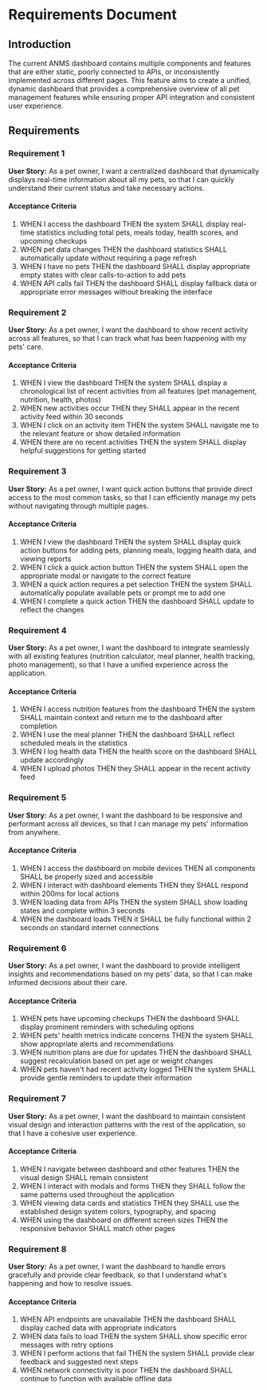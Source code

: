 # Requirements Document

## Introduction

The current ANMS dashboard contains multiple components and features that are either static, poorly connected to APIs, or inconsistently implemented across different pages. This feature aims to create a unified, dynamic dashboard that provides a comprehensive overview of all pet management features while ensuring proper API integration and consistent user experience.

## Requirements

### Requirement 1

**User Story:** As a pet owner, I want a centralized dashboard that dynamically displays real-time information about all my pets, so that I can quickly understand their current status and take necessary actions.

#### Acceptance Criteria

1. WHEN I access the dashboard THEN the system SHALL display real-time statistics including total pets, meals today, health scores, and upcoming checkups
2. WHEN pet data changes THEN the dashboard statistics SHALL automatically update without requiring a page refresh
3. WHEN I have no pets THEN the dashboard SHALL display appropriate empty states with clear calls-to-action to add pets
4. WHEN API calls fail THEN the dashboard SHALL display fallback data or appropriate error messages without breaking the interface

### Requirement 2

**User Story:** As a pet owner, I want the dashboard to show recent activity across all features, so that I can track what has been happening with my pets' care.

#### Acceptance Criteria

1. WHEN I view the dashboard THEN the system SHALL display a chronological list of recent activities from all features (pet management, nutrition, health, photos)
2. WHEN new activities occur THEN they SHALL appear in the recent activity feed within 30 seconds
3. WHEN I click on an activity item THEN the system SHALL navigate me to the relevant feature or show detailed information
4. WHEN there are no recent activities THEN the system SHALL display helpful suggestions for getting started

### Requirement 3

**User Story:** As a pet owner, I want quick action buttons that provide direct access to the most common tasks, so that I can efficiently manage my pets without navigating through multiple pages.

#### Acceptance Criteria

1. WHEN I view the dashboard THEN the system SHALL display quick action buttons for adding pets, planning meals, logging health data, and viewing reports
2. WHEN I click a quick action button THEN the system SHALL open the appropriate modal or navigate to the correct feature
3. WHEN a quick action requires a pet selection THEN the system SHALL automatically populate available pets or prompt me to add one
4. WHEN I complete a quick action THEN the dashboard SHALL update to reflect the changes

### Requirement 4

**User Story:** As a pet owner, I want the dashboard to integrate seamlessly with all existing features (nutrition calculator, meal planner, health tracking, photo management), so that I have a unified experience across the application.

#### Acceptance Criteria

1. WHEN I access nutrition features from the dashboard THEN the system SHALL maintain context and return me to the dashboard after completion
2. WHEN I use the meal planner THEN the dashboard SHALL reflect scheduled meals in the statistics
3. WHEN I log health data THEN the health score on the dashboard SHALL update accordingly
4. WHEN I upload photos THEN they SHALL appear in the recent activity feed

### Requirement 5

**User Story:** As a pet owner, I want the dashboard to be responsive and performant across all devices, so that I can manage my pets' information from anywhere.

#### Acceptance Criteria

1. WHEN I access the dashboard on mobile devices THEN all components SHALL be properly sized and accessible
2. WHEN I interact with dashboard elements THEN they SHALL respond within 200ms for local actions
3. WHEN loading data from APIs THEN the system SHALL show loading states and complete within 3 seconds
4. WHEN the dashboard loads THEN it SHALL be fully functional within 2 seconds on standard internet connections

### Requirement 6

**User Story:** As a pet owner, I want the dashboard to provide intelligent insights and recommendations based on my pets' data, so that I can make informed decisions about their care.

#### Acceptance Criteria

1. WHEN pets have upcoming checkups THEN the dashboard SHALL display prominent reminders with scheduling options
2. WHEN pets' health metrics indicate concerns THEN the system SHALL show appropriate alerts and recommendations
3. WHEN nutrition plans are due for updates THEN the dashboard SHALL suggest recalculation based on pet age or weight changes
4. WHEN pets haven't had recent activity logged THEN the system SHALL provide gentle reminders to update their information

### Requirement 7

**User Story:** As a pet owner, I want the dashboard to maintain consistent visual design and interaction patterns with the rest of the application, so that I have a cohesive user experience.

#### Acceptance Criteria

1. WHEN I navigate between dashboard and other features THEN the visual design SHALL remain consistent
2. WHEN I interact with modals and forms THEN they SHALL follow the same patterns used throughout the application
3. WHEN viewing data cards and statistics THEN they SHALL use the established design system colors, typography, and spacing
4. WHEN using the dashboard on different screen sizes THEN the responsive behavior SHALL match other pages

### Requirement 8

**User Story:** As a pet owner, I want the dashboard to handle errors gracefully and provide clear feedback, so that I understand what's happening and how to resolve issues.

#### Acceptance Criteria

1. WHEN API endpoints are unavailable THEN the dashboard SHALL display cached data with appropriate indicators
2. WHEN data fails to load THEN the system SHALL show specific error messages with retry options
3. WHEN I perform actions that fail THEN the system SHALL provide clear feedback and suggested next steps
4. WHEN network connectivity is poor THEN the dashboard SHALL continue to function with available offline data